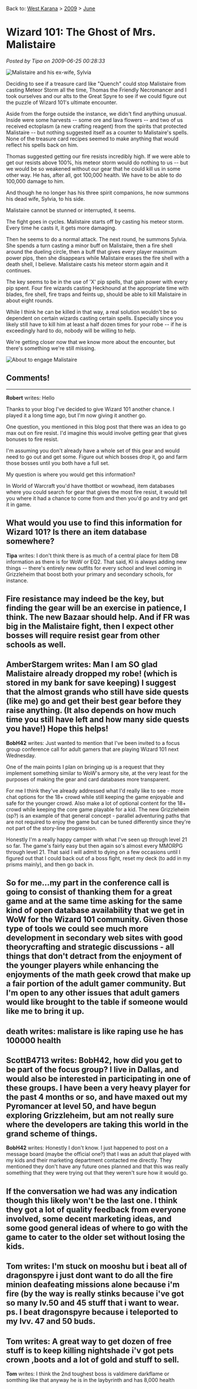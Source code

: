 Back to: [West Karana](/posts/westkarana.md) > [2009](/posts/2009/westkarana.md) > [June](./westkarana.md)
# Wizard 101: The Ghost of Mrs. Malistaire

*Posted by Tipa on 2009-06-25 00:28:33*

![Malistaire and his ex-wife, Sylvia](../../../uploads/2009/06/WizardGraphicalClient-2009-06-24-23-50-59-13.jpg "Malistaire and his ex-wife, Sylvia")

Deciding to see if a treasure card like "Quench" could stop Malistaire from casting Meteor Storm all the time, Thomas the Friendly Necromancer and I took ourselves and our alts to the Great Spyre to see if we could figure out the puzzle of Wizard 101's ultimate encounter.

Aside from the forge outside the instance, we didn't find anything unusual. Inside were some harvests -- some ore and lava flowers -- and two of us received ectoplasm (a new crafting reagent) from the spirits that protected Malistaire -- but nothing suggested itself as a counter to Malistaire's spells. None of the treasure card recipes seemed to make anything that would reflect his spells back on him.

Thomas suggested getting our fire resists incredibly high. If we were able to get our resists above 100%, his meteor storm would do nothing to us -- but we would be so weakened without our gear that he could kill us in some other way. He has, after all, got 100,000 health. We have to be able to do 100,000 damage to him.

And though he no longer has his three spirit companions, he now summons his dead wife, Sylvia, to his side.

Malistaire cannot be stunned or interrupted, it seems.

The fight goes in cycles. Malistaire starts off by casting his meteor storm. Every time he casts it, it gets more damaging.

Then he seems to do a normal attack. The next round, he summons Sylvia. She spends a turn casting a minor buff on Malistaire, then a fire shell around the dueling circle, then a buff that gives every player maximum power pips, then she disappears while Malistaire erases the fire shell with a death shell, I believe. Malistaire casts his meteor storm again and it continues.

The key seems to be in the use of 'X' pip spells, that gain power with every pip spent. Four fire wizards casting Heckhound at the appropriate time with blades, fire shell, fire traps and feints up, should be able to kill Malistaire in about eight rounds.

While I think he can be killed in that way, a real solution wouldn't be so dependent on certain wizards casting certain spells. Especially since you likely still have to kill him at least a half dozen times for your robe -- if he is exceedingly hard to do, nobody will be willing to help.

We're getting closer now that we know more about the encounter, but there's something we're still missing.

![About to engage Malistaire](../../../uploads/2009/06/WizardGraphicalClient-2009-06-24-23-45-34-15.jpg "About to engage Malistaire")

## Comments!
---
**Robert** writes: Hello

Thanks to your blog I've decided to give Wizard 101 another chance. I played it a long time ago, but I'm now giving it another go.

One question, you mentioned in this blog post that there was an idea to go max out on fire resist.
I'd imagine this would involve getting gear that gives bonuses to fire resist.

I'm assuming you don't already have a whole set of this gear and would need to go out and get some. Figure out which bosses drop it, go and farm those bosses until you both have a full set.

My question is where you would get this information?

In World of Warcraft you'd have thottbot or wowhead, item databases where you could search for gear that gives the most fire resist, it would tell you where it had a chance to come from and then you'd go and try and get it in game.

What would you use to find this information for Wizard 101?
Is there an item database somewhere?
---
**Tipa** writes: I don't think there is as much of a central place for Item DB information as there is for WoW or EQ2. That said, KI is always adding new things -- there's entirely new outfits for every school and level coming in Grizzleheim that boost both your primary and secondary schools, for instance.

Fire resistance may indeed be the key, but finding the gear will be an exercise in patience, I think. The new Bazaar should help. And if FR was big in the Malistaire fight, then I expect other bosses will require resist gear from other schools as well.
---
**AmberStargem** writes: Man I am SO glad Malistaire already dropped my robe! (which is stored in my bank for save keeping) I suggest that the almost grands who still have side quests (like me) go and get their best gear before they raise anything. (It also depends on how much time you still have left and how many side quests you have!) Hope this helps!
---
**BobH42** writes: Just wanted to mention that I've been invited to a focus group conference call for adult gamers that are playing Wizard 101 next Wednesday.

One of the main points I plan on bringing up is a request that they implement something similar to WoW's armory site, at the very least for the purposes of making the gear and card databases more transparent.

For me I think they've already addressed what I'd really like to see - more chat options for the 18+ crowd while still keeping the game enjoyable and safe for the younger crowd. Also make a lot of optional content for the 18+ crowd while keeping the core game playable for a kid. The new Grizzleheim (sp?) is an example of that general concept - parallel adventuring paths that are not required to enjoy the game but can be tuned differently since they're not part of the story-line progression.

Honestly I'm a really happy camper with what I've seen up through level 21 so far. The game's fairly easy but then again so's almost every MMORPG through level 21. That said I will admit to dying on a few occasions until I figured out that I could back out of a boss fight, reset my deck (to add in my prisms mainly), and then go back in.

So for me...my part in the conference call is going to consist of thanking them for a great game and at the same time asking for the same kind of open database availability that we get in WoW for the Wizard 101 community. Given those type of tools we could see much more development in secondary web sites with good theorycrafting and strategic discussions - all things that don't detract from the enjoyment of the younger players while enhancing the enjoyments of the math geek crowd that make up a fair portion of the adult gamer community. But I'm open to any other issues that adult gamers would like brought to the table if someone would like me to bring it up.
---
**death** writes: malistare is like raping use he has 100000 health
---
**ScottB4713** writes: BobH42, how did you get to be part of the focus group? I live in Dallas, and would also be interested in participating in one of these groups. I have been a very heavy player for the past 4 months or so, and have maxed out my Pyromancer at level 50, and have begun exploring Grizzleheim, but am not really sure where the developers are taking this world in the grand scheme of things.
---
**BobH42** writes: Honestly I don't know. I just happened to post on a message board (maybe the official one?) that I was an adult that played with my kids and their marketing department contacted me directly. They mentioned they don't have any future ones planned and that this was really something that they were trying out that they weren't sure how it would go.

If the conversation we had was any indication though this likely won't be the last one. I think they got a lot of quality feedback from everyone involved, some decent marketing ideas, and some good general ideas of where to go with the game to cater to the older set without losing the kids.
---
**Tom** writes: I'm stuck on mooshu but i beat all of dragonspyre i just dont want to do all the fire minion deafeating missions alone because i'm fire (by the way is really stinks because i've got so many lv.50 and 45 stuff that i want to wear.
ps. I beat dragonspyre because i teleported to my lvv. 47 and 50 buds.
---
**Tom** writes: A great way to get dozen of free stuff is to keep killing nightshade i'v got pets crown ,boots and a lot of gold and stuff to sell.
---
**Tom** writes: I think the 2nd toughest boss is valdimere darkflame or somthing like that anyway he is in the laybyrinth and has 8,000 health
